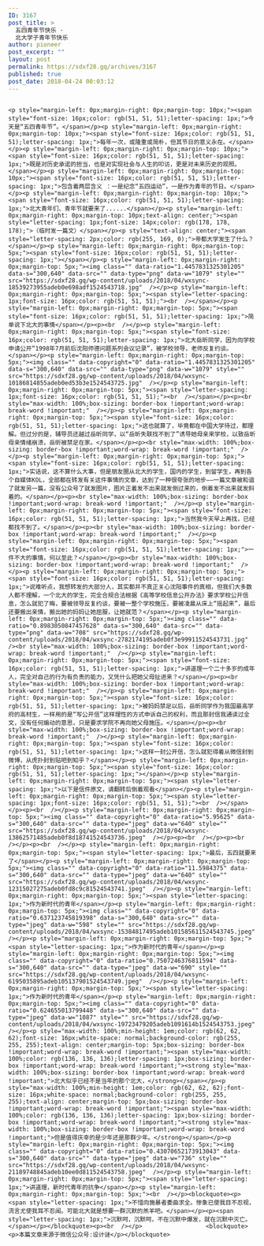 ```yaml
---
ID: 3167
post_title: >
  五四青年节快乐 ·
  北大学子青年节快乐
author: pioneer
post_excerpt: ""
layout: post
permalink: https://sdxf28.gq/archives/3167
published: true
post_date: 2018-04-24 00:03:12
---
```

                                                                                                                  <p style="margin-left: 0px;margin-right: 0px;margin-top: 10px;"><span style="font-size: 16px;color: rgb(51, 51, 51);letter-spacing: 1px;">今天是“五四青年节”。</span></p><p style="margin-left: 0px;margin-right: 0px;margin-top: 10px;"><span style="font-size: 16px;color: rgb(51, 51, 51);letter-spacing: 1px;">每年一次，或隆重或简朴，但其节日的意义永在。</span></p><p style="margin-left: 0px;margin-right: 0px;margin-top: 10px;"><span style="font-size: 16px;color: rgb(51, 51, 51);letter-spacing: 1px;">既是对历史承诺的担当，也是对实现社会与人生的叩访，更是对未来历史的观照。</span></p><p style="margin-left: 0px;margin-right: 0px;margin-top: 10px;"><span style="font-size: 16px;color: rgb(51, 51, 51);letter-spacing: 1px;">包含着两层含义 ：一是纪念“五四运动”，一是作为青年的节日。</span></p><p style="margin-left: 0px;margin-right: 0px;margin-top: 10px;"><span style="font-size: 16px;color: rgb(51, 51, 51);letter-spacing: 1px;">北大青年们、青年节就要来了......</span></p><p style="margin-left: 0px;margin-right: 0px;margin-top: 10px;text-align: center;"><span style="letter-spacing: 1px;font-size: 14px;color: rgb(178, 178, 178);">（临时发一篇文）</span></p><p style="text-align: center;"><span style="letter-spacing: 2px;color: rgb(255, 169, 0);">帝都大学发生了什么？</span></p><p style="margin-left: 0px;margin-right: 0px;margin-top: 5px;"><span style="font-size: 16px;color: rgb(51, 51, 51);letter-spacing: 1px;"></span></p><p style="margin-left: 0px;margin-right: 0px;margin-top: 5px;"><img class="" data-ratio="1.4457831325301205" data-s="300,640" data-src="" data-type="png" data-w="1079" style="" src="https://sdxf28.gq/wp-content/uploads/2018/04/wxsync-18539273955adeb0e698adf1524543718.jpg"  /></p><p style="margin-left: 0px;margin-right: 0px;margin-top: 5px;"><span style="letter-spacing: 1px;font-size: 16px;color: rgb(51, 51, 51);"><br  /></span></p><p style="margin-left: 0px;margin-right: 0px;margin-top: 5px;"><span style="font-size: 16px;color: rgb(51, 51, 51);letter-spacing: 1px;">简单说下北大的事情</span></p><p><br  /></p><p style="margin-left: 0px;margin-right: 0px;margin-top: 5px;"><span style="font-size: 16px;color: rgb(51, 51, 51);letter-spacing: 1px;">北大岳昕同学，因为向学校申请公开“1998年7月前后沈阳师德问题系列会议记录”，被学校领导，老师反复约谈。</span></p><p style="margin-left: 0px;margin-right: 0px;margin-top: 5px;"><img class="" data-copyright="0" data-ratio="1.4457831325301205" data-s="300,640" data-src="" data-type="png" data-w="1079" style="" src="https://sdxf28.gq/wp-content/uploads/2018/04/wxsync-10186814855adeb0ed53b3e1524543725.jpg"  /></p><p style="margin-left: 0px;margin-right: 0px;margin-top: 5px;"><span style="letter-spacing: 1px;font-size: 16px;color: rgb(51, 51, 51);"><br  /></span></p><p><br style="max-width: 100%;box-sizing: border-box !important;word-wrap: break-word !important;"  /></p><p style="margin-left: 0px;margin-right: 0px;margin-top: 5px;"><span style="font-size: 16px;color: rgb(51, 51, 51);letter-spacing: 1px;">这也就算了，毕竟都在中国大学待过，都理解。但过分的是，辅导员还越过岳昕同学，以“岳昕失联找不到了”诱导她母亲来学校，以致岳昕母亲情绪崩溃，岳昕被禁足在家。</span></p><p><br style="max-width: 100%;box-sizing: border-box !important;word-wrap: break-word !important;"  /></p><p style="margin-left: 0px;margin-right: 0px;margin-top: 5px;"><span style="font-size: 16px;color: rgb(51, 51, 51);letter-spacing: 1px;">实话说，这不算什么大事，但是朋友圈从北大的学生，国内的学生，到留学生，再到各个自媒体KOL，全部都在转发有关这件事情的文章，达到了一种很夸张的地步——一篇文章被和谐了就发另一篇，没有公众号了就发图片，图片正着发不出来就发倒过来的，倒着发不出来就发斜着的。</span></p><p><br style="max-width: 100%;box-sizing: border-box !important;word-wrap: break-word !important;"  /></p><p style="margin-left: 0px;margin-right: 0px;margin-top: 5px;"><span style="font-size: 16px;color: rgb(51, 51, 51);letter-spacing: 1px;">当然我今天早上再找，已经都找不到了。</span></p><p><br style="max-width: 100%;box-sizing: border-box !important;word-wrap: break-word !important;"  /></p><p style="margin-left: 0px;margin-right: 0px;margin-top: 5px;"><span style="font-size: 16px;color: rgb(51, 51, 51);letter-spacing: 1px;">一件不大的事情，何以至此？</span></p><p><br style="max-width: 100%;box-sizing: border-box !important;word-wrap: break-word !important;"  /></p><p style="margin-left: 0px;margin-right: 0px;margin-top: 5px;"><span style="font-size: 16px;color: rgb(51, 51, 51);letter-spacing: 1px;">说难听点，我想转发的大部分人，其实都并不真正关心沈阳事件的真相，但我们大多数人都不理解，一个北大的学生，完全合规合法根据《高等学校信息公开办法》要求学校公开信息，怎么就犯了晦，要被领导反复约谈，要被一整个学校施压，要被凌晨从床上“摇起来”，最后还要搬出亲情，搬出她的妈妈让她屈服，让她就范？</span></p><p style="margin-left: 0px;margin-right: 0px;margin-top: 5px;"><img class="" data-ratio="0.8983050847457628" data-s="300,640" data-src="" data-type="png" data-w="708" src="https://sdxf28.gq/wp-content/uploads/2018/04/wxsync-2782174195adeb0f3e99911524543731.jpg"  /><br style="max-width: 100%;box-sizing: border-box !important;word-wrap: break-word !important;"  /></p><p style="margin-left: 0px;margin-right: 0px;margin-top: 5px;"><span style="font-size: 16px;color: rgb(51, 51, 51);letter-spacing: 1px;">讲道理一个二十多岁的成年人，完全对自己的行为有负责的能力，又凭什么把她父母扯进来？</span></p><p><br style="max-width: 100%;box-sizing: border-box !important;word-wrap: break-word !important;"  /></p><p style="margin-left: 0px;margin-right: 0px;margin-top: 5px;"><span style="font-size: 16px;color: rgb(51, 51, 51);letter-spacing: 1px;">被妈妈禁足以后，岳昕同学作为我国最高学府的高材生，一样用的是“写公开信”这样理性的方式申诉自己的权利，而且那封信我通读过全文，没有任何煽动的意思，只是要求学院不再向她父母施压。</span></p><p><br style="max-width: 100%;box-sizing: border-box !important;word-wrap: break-word !important;"  /></p><p style="margin-left: 0px;margin-right: 0px;margin-top: 5px;"><span style="font-size: 16px;color: rgb(51, 51, 51);letter-spacing: 1px;">这样一封公开信，怎么就犯得着从微信封到微博，从虎扑封到贴吧到知乎？</span></p><p style="margin-left: 0px;margin-right: 0px;margin-top: 5px;"><span style="font-size: 16px;color: rgb(51, 51, 51);letter-spacing: 1px;"></span></p><p style="margin-left: 0px;margin-right: 0px;margin-top: 5px;"><span style="letter-spacing: 1px;">以下是信件原文，请翻转后倒着观看</span></p><p style="margin-left: 0px;margin-right: 0px;margin-top: 5px;"><span style="letter-spacing: 1px;font-size: 16px;color: rgb(51, 51, 51);"><br  /></span></p><p><br  /></p><p style="margin-left: 0px;margin-right: 0px;margin-top: 5px;"><img class="" data-copyright="0" data-ratio="5.95625" data-s="300,640" data-src="" data-type="jpeg" data-w="640" style="" src="https://sdxf28.gq/wp-content/uploads/2018/04/wxsync-13862571485adeb0f8d18741524543736.jpeg"  /></p><p><br  /></p><p><br  /></p><p><br  /></p><p style="margin-left: 0px;margin-right: 0px;margin-top: 5px;"><span style="letter-spacing: 1px;">最后，五四就要来了</span></p><p style="margin-left: 0px;margin-right: 0px;margin-top: 5px;"><img class="" data-copyright="0" data-ratio="11.5984375" data-s="300,640" data-src="" data-type="jpeg" data-w="640" style="" src="https://sdxf28.gq/wp-content/uploads/2018/04/wxsync-12315027275adeb0fd8c9c81524543741.jpeg"  /></p><p style="margin-left: 0px;margin-right: 0px;margin-top: 5px;"><span style="letter-spacing: 1px;">作为新时代的青年</span></p><p style="margin-left: 0px;margin-right: 0px;margin-top: 5px;"><img class="" data-copyright="0" data-ratio="0.637123745819398" data-s="300,640" data-src="" data-type="jpeg" data-w="598" style="" src="https://sdxf28.gq/wp-content/uploads/2018/04/wxsync-15384817495adeb101585611524543745.jpeg"  /></p><p style="margin-left: 0px;margin-right: 0px;margin-top: 5px;"><span style="letter-spacing: 1px;">作为新时代的青年</span></p><p style="margin-left: 0px;margin-right: 0px;margin-top: 5px;"><img class="" data-copyright="0" data-ratio="0.7507246376811594" data-s="300,640" data-src="" data-type="jpeg" data-w="690" style="" src="https://sdxf28.gq/wp-content/uploads/2018/04/wxsync-6195035895adeb105137901524543749.jpeg"  /></p><p style="margin-left: 0px;margin-right: 0px;margin-top: 5px;"><span style="letter-spacing: 1px;">作为新时代的青年</span></p><p style="margin-left: 0px;margin-right: 0px;margin-top: 5px;"><img class="" data-copyright="0" data-ratio="0.624655013799448" data-s="300,640" data-src="" data-type="jpeg" data-w="1087" style="" src="https://sdxf28.gq/wp-content/uploads/2018/04/wxsync-19723479205adeb1091614b1524543753.jpeg"  /></p><p style="max-width: 100%;min-height: 1em;color: rgb(62, 62, 62);font-size: 16px;white-space: normal;background-color: rgb(255, 255, 255);text-align: center;margin-top: 5px;box-sizing: border-box !important;word-wrap: break-word !important;"><span style="max-width: 100%;color: rgb(136, 136, 136);letter-spacing: 1px;box-sizing: border-box !important;word-wrap: break-word !important;"><strong style="max-width: 100%;box-sizing: border-box !important;word-wrap: break-word !important;">北大似乎已经不是当年的那个北大，</strong></span></p><p style="max-width: 100%;min-height: 1em;color: rgb(62, 62, 62);font-size: 16px;white-space: normal;background-color: rgb(255, 255, 255);text-align: center;margin-top: 5px;box-sizing: border-box !important;word-wrap: break-word !important;"><span style="max-width: 100%;color: rgb(136, 136, 136);letter-spacing: 1px;box-sizing: border-box !important;word-wrap: break-word !important;"><strong style="max-width: 100%;box-sizing: border-box !important;word-wrap: break-word !important;">但是值得庆幸的是少年还是那群少年。</strong></span></p><p style="margin-left: 0px;margin-right: 0px;margin-top: 5px;"><img class="" data-copyright="0" data-ratio="0.43070652173913043" data-s="300,640" data-src="" data-type="jpeg" data-w="736" style="" src="https://sdxf28.gq/wp-content/uploads/2018/04/wxsync-21189748845adeb10ee0d811524543758.jpeg"  /></p><p style="margin-left: 0px;margin-right: 0px;margin-top: 5px;"><span style="letter-spacing: 1px;">讲道理，新时代青年的抗争</span></p><p style="margin-left: 0px;margin-right: 0px;margin-top: 5px;"><br  /></p><blockquote><p><span style="letter-spacing: 1px;">不惜向施暴者委曲求全。惨象已使我目不忍视，流言尤使我耳不忍闻。可能北大就是想要一群沉默的羔羊吧。</span></p><p><span style="letter-spacing: 1px;">沉默呵，沉默呵，不在沉默中爆发，就在沉默中灭亡。</span></p></blockquote><p><br  /></p>                  <blockquote><p>本篇文章来源于微信公众号:设计谜</p></blockquote>
